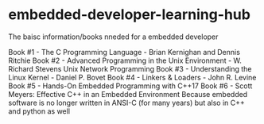 # embedded-developer-learning-hub
The baisc information/books nneded for a embedded developer

Book #1 - The C Programming Language - Brian Kernighan and Dennis Ritchie
Book #2 - Advanced Programming in the Unix Environment - W. Richard Stevens
  Unix Network Programming
Book #3 - Understanding the Linux Kernel - Daniel P. Bovet 
Book #4 - Linkers & Loaders - John R. Levine
Book #5 -  Hands-On Embedded Programming with C++17 
Book #6 - Scott Meyers: Effective C++ in an Embedded Environment Because embedded software is no longer written in ANSI-C (for many years)  but also in C++  and python as well
